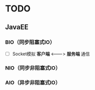 # TODO

## JavaEE

### BIO（同步阻塞式IO）

- [ ] Socket模拟 **客户端** <---> **服务端** 通信

### NIO（同步非阻塞式IO）



### AIO（异步非阻塞式IO）

